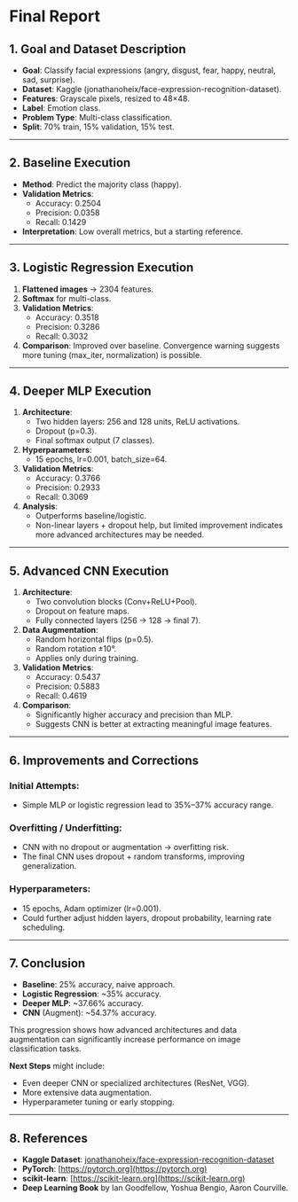 
# Final Report

## 1. Goal and Dataset Description

- **Goal**: Classify facial expressions (angry, disgust, fear, happy, neutral, sad, surprise).
- **Dataset**: Kaggle (jonathanoheix/face-expression-recognition-dataset).
- **Features**: Grayscale pixels, resized to 48×48.
- **Label**: Emotion class.
- **Problem Type**: Multi-class classification.
- **Split**: 70% train, 15% validation, 15% test.

---

## 2. Baseline Execution

- **Method**: Predict the majority class (happy).
- **Validation Metrics**:
  - Accuracy: 0.2504
  - Precision: 0.0358
  - Recall: 0.1429
- **Interpretation**: Low overall metrics, but a starting reference.

---

## 3. Logistic Regression Execution

1. **Flattened images** → 2304 features.
2. **Softmax** for multi-class.
3. **Validation Metrics**:
   - Accuracy: 0.3518
   - Precision: 0.3286
   - Recall: 0.3032
4. **Comparison**: Improved over baseline. Convergence warning suggests more tuning (max_iter, normalization) is possible.

---

## 4. Deeper MLP Execution

1. **Architecture**:
   - Two hidden layers: 256 and 128 units, ReLU activations.
   - Dropout (p=0.3).
   - Final softmax output (7 classes).
2. **Hyperparameters**:
   - 15 epochs, lr=0.001, batch_size=64.
3. **Validation Metrics**:
   - Accuracy: 0.3766
   - Precision: 0.2933
   - Recall: 0.3069
4. **Analysis**: 
   - Outperforms baseline/logistic. 
   - Non-linear layers + dropout help, but limited improvement indicates more advanced architectures may be needed.

---

## 5. Advanced CNN Execution

1. **Architecture**:
   - Two convolution blocks (Conv+ReLU+Pool).
   - Dropout on feature maps.
   - Fully connected layers (256 → 128 → final 7).
2. **Data Augmentation**:
   - Random horizontal flips (p=0.5).
   - Random rotation ±10°.
   - Applies only during training.
3. **Validation Metrics**:
   - Accuracy: 0.5437
   - Precision: 0.5883
   - Recall: 0.4619
4. **Comparison**: 
   - Significantly higher accuracy and precision than MLP.
   - Suggests CNN is better at extracting meaningful image features.

---

## 6. Improvements and Corrections

### Initial Attempts:
- Simple MLP or logistic regression lead to 35%–37% accuracy range.

### Overfitting / Underfitting:
- CNN with no dropout or augmentation → overfitting risk.
- The final CNN uses dropout + random transforms, improving generalization.

### Hyperparameters:
- 15 epochs, Adam optimizer (lr=0.001).
- Could further adjust hidden layers, dropout probability, learning rate scheduling.

---

## 7. Conclusion

- **Baseline**: 25% accuracy, naive approach.
- **Logistic Regression**: ~35% accuracy.
- **Deeper MLP**: ~37.66% accuracy.
- **CNN** (Augment): ~54.37% accuracy.

This progression shows how advanced architectures and data augmentation can significantly increase performance on image classification tasks.

**Next Steps** might include:
- Even deeper CNN or specialized architectures (ResNet, VGG).
- More extensive data augmentation.
- Hyperparameter tuning or early stopping.

---

## 8. References

- **Kaggle Dataset**: [jonathanoheix/face-expression-recognition-dataset](https://www.kaggle.com/datasets/jonathanoheix/face-expression-recognition-dataset)
- **PyTorch**: [https://pytorch.org](https://pytorch.org)
- **scikit-learn**: [https://scikit-learn.org](https://scikit-learn.org)
- **Deep Learning Book** by Ian Goodfellow, Yoshua Bengio, Aaron Courville.


